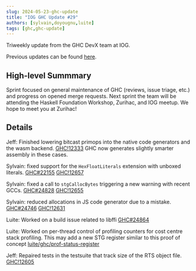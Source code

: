 ```yaml
---
slug: 2024-05-23-ghc-update
title: "IOG GHC Update #29"
authors: [sylvain,doyougnu,luite]
tags: [ghc,ghc-update]
---
```


Triweekly update from the GHC DevX team at IOG.

<!-- truncate -->

Previous updates can be found [here](https://engineering.iog.io/tags/ghc-update).

## High-level Summmary

Sprint focused on general maintenance of GHC (reviews, issue triage, etc.) and progress on opened merge requests.
Next sprint the team will be attending the Haskell Foundation Workshop, Zurihac, and IOG meetup. We hope to meet you at Zurihac!

## Details

Jeff: Finished lowering bitcast primops into the native code generators and the wasm backend. [GHC!12333](https://gitlab.haskell.org/ghc/ghc/-/merge_requests/12233) GHC now generates slightly smarter assembly in these cases.

Sylvain: fixed support for the `HexFloatLiterals` extension with unboxed literals. [GHC#22155](https://gitlab.haskell.org/ghc/ghc/-/issues/22155) [GHC!12657](https://gitlab.haskell.org/ghc/ghc/-/merge_requests/12657)

Sylvain: fixed a call to `stgCallocBytes` triggering a new warning with recent GCCs. [GHC#24828](https://gitlab.haskell.org/ghc/ghc/-/issues/24828) [GHC!12655](https://gitlab.haskell.org/ghc/ghc/-/merge_requests/12655)

Sylvain: reduced allocations in JS code generator due to a mistake. [GHC#24746](https://gitlab.haskell.org/ghc/ghc/-/issues/24746) [GHC!12631](https://gitlab.haskell.org/ghc/ghc/-/merge_requests/12631)

Luite: Worked on a build issue related to libffi [GHC#24864](https://gitlab.haskell.org/ghc/ghc/-/issues/24864)

Luite: Worked on per-thread control of profiling counters for cost centre stack profiling. This may add a new STG register similar to this proof of concept [luite/ghc/prof-status-register](https://gitlab.haskell.org/luite/ghc/-/tree/prof-status-register?ref_type=heads)

Jeff: Repaired tests in the testsuite that track size of the RTS object file. [GHC!12605](https://gitlab.haskell.org/ghc/ghc/-/merge_requests/12605)

